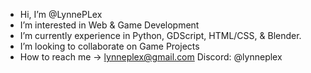 -  Hi, I’m @LynnePLex
-  I’m interested in Web & Game Development
-  I’m currently experience in Python, GDScript, HTML/CSS, & Blender.
-  I’m looking to collaborate on Game Projects
-  How to reach me -> lynneplex@gmail.com Discord: @lynneplex

<!---
LynnePLex/LynnePLex is a ✨ special ✨ repository because its `README.md` (this file) appears on your GitHub profile.
You can click the Preview link to take a look at your changes.
--->
